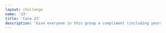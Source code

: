 ```yaml
---
layout: challenge
name: '23'
title: 'Care 23'
description: 'Give everyone in this group a compliment (including yourself), start with your loved one in the hospital. '
---
```

